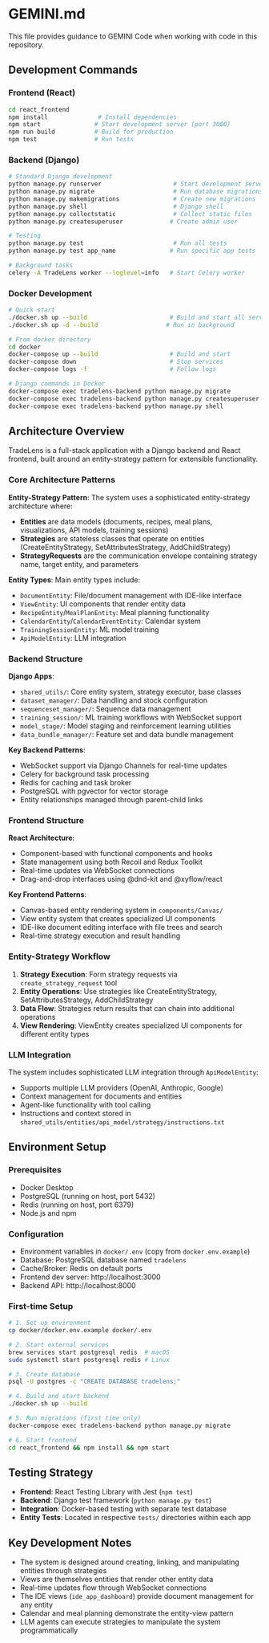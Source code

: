# GEMINI.md

This file provides guidance to GEMINI Code when working with code in this repository.

## Development Commands

### Frontend (React)
```bash
cd react_frontend
npm install              # Install dependencies
npm start               # Start development server (port 3000)
npm run build           # Build for production
npm test                # Run tests
```

### Backend (Django)
```bash
# Standard Django development
python manage.py runserver                    # Start development server (port 8000)
python manage.py migrate                      # Run database migrations  
python manage.py makemigrations               # Create new migrations
python manage.py shell                        # Django shell
python manage.py collectstatic                # Collect static files
python manage.py createsuperuser             # Create admin user

# Testing
python manage.py test                         # Run all tests
python manage.py test app_name               # Run specific app tests

# Background tasks
celery -A TradeLens worker --loglevel=info   # Start Celery worker
```

### Docker Development
```bash
# Quick start
./docker.sh up --build                       # Build and start all services
./docker.sh up -d --build                   # Run in background

# From docker directory
cd docker
docker-compose up --build                    # Build and start
docker-compose down                          # Stop services
docker-compose logs -f                       # Follow logs

# Django commands in Docker
docker-compose exec tradelens-backend python manage.py migrate
docker-compose exec tradelens-backend python manage.py createsuperuser
docker-compose exec tradelens-backend python manage.py shell
```

## Architecture Overview

TradeLens is a full-stack application with a Django backend and React frontend, built around an entity-strategy pattern for extensible functionality.

### Core Architecture Patterns

**Entity-Strategy Pattern**: The system uses a sophisticated entity-strategy architecture where:
- **Entities** are data models (documents, recipes, meal plans, visualizations, API models, training sessions)
- **Strategies** are stateless classes that operate on entities (CreateEntityStrategy, SetAttributesStrategy, AddChildStrategy)
- **StrategyRequests** are the communication envelope containing strategy name, target entity, and parameters

**Entity Types**: Main entity types include:
- `DocumentEntity`: File/document management with IDE-like interface
- `ViewEntity`: UI components that render entity data
- `RecipeEntity`/`MealPlanEntity`: Meal planning functionality
- `CalendarEntity`/`CalendarEventEntity`: Calendar system
- `TrainingSessionEntity`: ML model training
- `ApiModelEntity`: LLM integration

### Backend Structure

**Django Apps**:
- `shared_utils/`: Core entity system, strategy executor, base classes
- `dataset_manager/`: Data handling and stock configuration
- `sequenceset_manager/`: Sequence data management
- `training_session/`: ML training workflows with WebSocket support
- `model_stage/`: Model staging and reinforcement learning utilities
- `data_bundle_manager/`: Feature set and data bundle management

**Key Backend Patterns**:
- WebSocket support via Django Channels for real-time updates
- Celery for background task processing
- Redis for caching and task broker
- PostgreSQL with pgvector for vector storage
- Entity relationships managed through parent-child links

### Frontend Structure

**React Architecture**:
- Component-based with functional components and hooks
- State management using both Recoil and Redux Toolkit
- Real-time updates via WebSocket connections
- Drag-and-drop interfaces using @dnd-kit and @xyflow/react

**Key Frontend Patterns**:
- Canvas-based entity rendering system in `components/Canvas/`
- View entity system that creates specialized UI components
- IDE-like document editing interface with file trees and search
- Real-time strategy execution and result handling

### Entity-Strategy Workflow

1. **Strategy Execution**: Form strategy requests via `create_strategy_request` tool
2. **Entity Operations**: Use strategies like CreateEntityStrategy, SetAttributesStrategy, AddChildStrategy
3. **Data Flow**: Strategies return results that can chain into additional operations
4. **View Rendering**: ViewEntity creates specialized UI components for different entity types

### LLM Integration

The system includes sophisticated LLM integration through `ApiModelEntity`:
- Supports multiple LLM providers (OpenAI, Anthropic, Google)
- Context management for documents and entities
- Agent-like functionality with tool calling
- Instructions and context stored in `shared_utils/entities/api_model/strategy/instructions.txt`

## Environment Setup

### Prerequisites
- Docker Desktop
- PostgreSQL (running on host, port 5432)
- Redis (running on host, port 6379)
- Node.js and npm

### Configuration
- Environment variables in `docker/.env` (copy from `docker.env.example`)
- Database: PostgreSQL database named `tradelens`
- Cache/Broker: Redis on default ports
- Frontend dev server: http://localhost:3000
- Backend API: http://localhost:8000

### First-time Setup
```bash
# 1. Set up environment
cp docker/docker.env.example docker/.env

# 2. Start external services  
brew services start postgresql redis  # macOS
sudo systemctl start postgresql redis # Linux

# 3. Create database
psql -U postgres -c "CREATE DATABASE tradelens;"

# 4. Build and start backend
./docker.sh up --build

# 5. Run migrations (first time only)
docker-compose exec tradelens-backend python manage.py migrate

# 6. Start frontend
cd react_frontend && npm install && npm start
```

## Testing Strategy

- **Frontend**: React Testing Library with Jest (`npm test`)
- **Backend**: Django test framework (`python manage.py test`)
- **Integration**: Docker-based testing with separate test database
- **Entity Tests**: Located in respective `tests/` directories within each app

## Key Development Notes

- The system is designed around creating, linking, and manipulating entities through strategies
- Views are themselves entities that render other entity data
- Real-time updates flow through WebSocket connections
- The IDE views (`ide_app_dashboard`) provide document management for any entity
- Calendar and meal planning demonstrate the entity-view pattern
- LLM agents can execute strategies to manipulate the system programmatically
